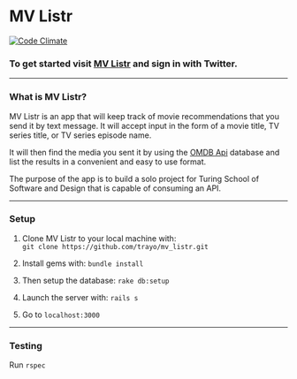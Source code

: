 # MV Listr

[![Code Climate](https://codeclimate.com/github/trayo/mv_listr/badges/gpa.svg)](https://codeclimate.com/github/trayo/mv_listr)

### To get started visit [MV Listr](www.mvlistr.com) and sign in with Twitter.

***
### What is MV Listr?

MV Listr is an app that will keep track of movie recommendations
that you send it by text message. It will accept input in the form
of a movie title, TV series title, or TV series episode name.

It will then find the media you sent it by using the [OMDB Api](omdbapi.com)
database and list the results in a convenient and easy to use format.

The purpose of the app is to build a solo project for Turing School of
Software and Design that is capable of consuming an API.

***
### Setup

1. Clone MV Listr to your local machine with:  
    `git clone https://github.com/trayo/mv_listr.git`

1. Install gems with: `bundle install`

1. Then setup the database: `rake db:setup`

1. Launch the server with: `rails s`

1. Go to `localhost:3000`

***
### Testing

Run `rspec`
